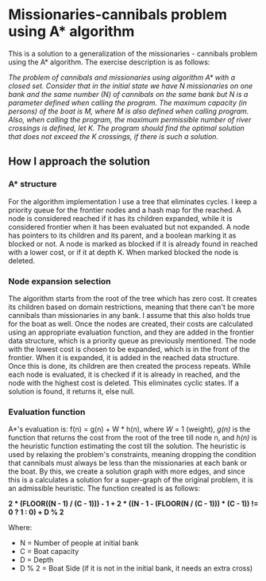 # Missionaries-cannibals problem using A\* algorithm
This is a solution to a generalization of the missionaries - cannibals problem using the A* algorithm. The exercise description is as follows:

*The problem of cannibals and missionaries using
algorithm A\* with a closed set. 
Consider that in the initial state we have N missionaries on one bank
and the same number (N) of cannibals on the same bank but N is a parameter
defined when calling the program. The maximum capacity (in
persons) of the boat is M, where M is also defined when calling
program. Also, when calling the program, the
maximum permissible number of river crossings is defined, let K. The program should find the optimal solution that does not exceed
the K crossings, if there is such a solution.*

## How I approach the solution

### A\* structure
For the algorithm implementation I use a tree that eliminates
cycles. I keep a priority queue for the frontier nodes and a 
hash map for the reached. A node is considered reached if 
it has its children expanded, while it is considered frontier 
when it has been evaluated but not expanded. A node has 
pointers to its children and its parent, and a boolean 
marking it as blocked or not. A node is marked as blocked 
if it is already found in reached with a lower cost, or if 
it at depth K. When marked blocked the node is deleted. 

### Node expansion selection
The algorithm starts from the root of the tree which has 
zero cost. It creates its children based on domain 
restrictions, meaning that there can't be more cannibals than
missionaries in any bank. I assume that this also holds true
for the boat as well. Once the nodes are created, their 
costs are calculated using an appropriate evaluation
function, and they are added in the frontier data structure, 
which is a priority queue as previously mentioned. The node
with the lowest cost is chosen to be expanded, which is in 
the front of the frontier. When it is expanded, it is added 
in the reached data structure. Once this is done, its
children are then created the process repeats. While each
node is evaluated, it is checked if it is already in reached,
and the node with the highest cost is deleted. This 
eliminates cyclic states. If a solution is found, it returns
it, else null. 

### Evaluation function
A*'s evaluation is: f(n) = g(n) + W * h(n), where 
*W* = 1 (weight), *g(n)* is the function that returns the cost
from the root of the tree till node n, and *h(n)* is the
heuristic function estimating the cost till the solution.
The heuristic is used by relaxing the problem's constraints,
meaning dropping the condition that cannibals must always be
less than the missionaries at each bank or the boat. By this,
we create a solution graph with more edges, and since this 
is a calculates a solution for a super-graph of the original
problem, it is an admissible heuristic. The function created
is as follows: 

**2 * (FLOOR((N - 1) / (C - 1))) - 1 + 2 * ((N - 1 - 
(FLOOR(N / (C - 1))) * (C - 1)) != 0 ? 1 : 0) + D % 2**

Where:
- N = Number of people at initial bank
- C = Boat capacity
- D = Depth
- D % 2 = Boat Side (if it is not in the initial bank, it needs an extra cross)
